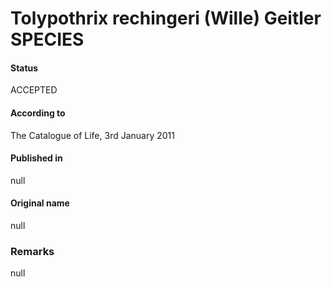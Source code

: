 # Tolypothrix rechingeri (Wille) Geitler SPECIES

#### Status
ACCEPTED

#### According to
The Catalogue of Life, 3rd January 2011

#### Published in
null

#### Original name
null

### Remarks
null